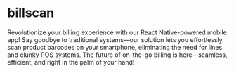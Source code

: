 # billscan
 Revolutionize your billing experience with our React Native-powered mobile app! Say goodbye to traditional systems—our solution lets you effortlessly scan product barcodes on your smartphone, eliminating the need for lines and clunky POS systems. The future of on-the-go billing is here—seamless, efficient, and right in the palm of your hand!

